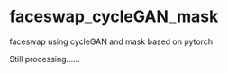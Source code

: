 # faceswap_cycleGAN_mask

faceswap using cycleGAN and mask based on pytorch

Still processing......
